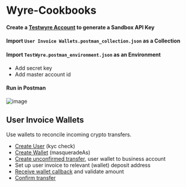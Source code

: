 # Wyre-Cookbooks

#### Create a [Testwyre Account](https://docs.sendwyre.com/docs/set-up-your-wyre-account) to generate a Sandbox API Key

#### Import `User Invoice Wallets.postman_collection.json` as a Collection

#### Import `TestWyre.postman_environment.json` as an Environment
- Add secret key
- Add master account id

#### Run in Postman

![image](https://user-images.githubusercontent.com/104589640/174330245-23d189c2-eeee-41b9-b0ce-26fff71b3159.png)



## User Invoice Wallets
Use wallets to reconcile incoming crypto transfers. 
* [Create User](https://docs.sendwyre.com/reference/create-user) (kyc check)
* [Create Wallet](https://docs.sendwyre.com/reference/createwallet) (masqueradeAs)
* [Create unconfirmed transfer](https://docs.sendwyre.com/reference/createtransfer), user wallet to business account
* Set up user invoice to relevant (wallet) deposit address
* [Receive wallet callback](https://docs.sendwyre.com/docs/webhooks) and validate amount
* [Confirm transfer](https://docs.sendwyre.com/reference/confirmtransfer)
